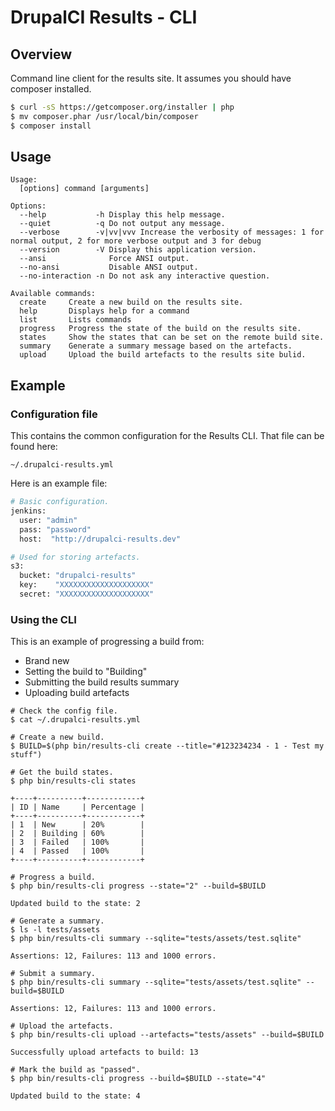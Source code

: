 DrupalCI Results - CLI
======================

## Overview

Command line client for the results site.
It assumes you should have composer installed.

```bash
$ curl -sS https://getcomposer.org/installer | php
$ mv composer.phar /usr/local/bin/composer
$ composer install
```

## Usage

```
Usage:
  [options] command [arguments]

Options:
  --help           -h Display this help message.
  --quiet          -q Do not output any message.
  --verbose        -v|vv|vvv Increase the verbosity of messages: 1 for normal output, 2 for more verbose output and 3 for debug
  --version        -V Display this application version.
  --ansi              Force ANSI output.
  --no-ansi           Disable ANSI output.
  --no-interaction -n Do not ask any interactive question.

Available commands:
  create     Create a new build on the results site.
  help       Displays help for a command
  list       Lists commands
  progress   Progress the state of the build on the results site.
  states     Show the states that can be set on the remote build site.
  summary    Generate a summary message based on the artefacts.
  upload     Upload the build artefacts to the results site bulid.
```

## Example

### Configuration file

This contains the common configuration for the Results CLI. That file can be found here:

```
~/.drupalci-results.yml
```

Here is an example file:

```bash
# Basic configuration.
jenkins:
  user: "admin"
  pass: "password"
  host:  "http://drupalci-results.dev"

# Used for storing artefacts.
s3:
  bucket: "drupalci-results"
  key:    "XXXXXXXXXXXXXXXXXXXX"
  secret: "XXXXXXXXXXXXXXXXXXXX"
```

### Using the CLI

This is an example of progressing a build from:
* Brand new
* Setting the build to "Building"
* Submitting the build results summary
* Uploading build artefacts

```
# Check the config file.
$ cat ~/.drupalci-results.yml

# Create a new build.
$ BUILD=$(php bin/results-cli create --title="#123234234 - 1 - Test my stuff")

# Get the build states.
$ php bin/results-cli states

+----+----------+------------+
| ID | Name     | Percentage |
+----+----------+------------+
| 1  | New      | 20%        |
| 2  | Building | 60%        |
| 3  | Failed   | 100%       |
| 4  | Passed   | 100%       |
+----+----------+------------+

# Progress a build.
$ php bin/results-cli progress --state="2" --build=$BUILD

Updated build to the state: 2

# Generate a summary.
$ ls -l tests/assets
$ php bin/results-cli summary --sqlite="tests/assets/test.sqlite"

Assertions: 12, Failures: 113 and 1000 errors.

# Submit a summary.
$ php bin/results-cli summary --sqlite="tests/assets/test.sqlite" --build=$BUILD

Assertions: 12, Failures: 113 and 1000 errors.

# Upload the artefacts.
$ php bin/results-cli upload --artefacts="tests/assets" --build=$BUILD

Successfully upload artefacts to build: 13

# Mark the build as "passed".
$ php bin/results-cli progress --build=$BUILD --state="4"

Updated build to the state: 4
```
